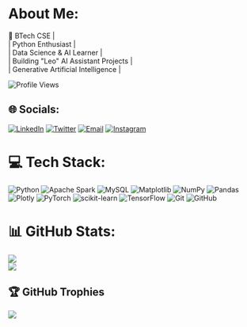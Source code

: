 #  About Me:
🚀 BTech CSE |<br>| Python Enthusiast |<br>| Data Science & AI Learner |<br>| Building "Leo" AI Assistant Projects |<br>| Generative Artificial Intelligence |

![Profile Views](https://komarev.com/ghpvc/?username=vedprakash8721&label=Profile_Views&style=flat-square&color=0e75b6)

## 🌐 Socials:
[![LinkedIn](https://img.shields.io/badge/LinkedIn-%230077B5.svg?logo=linkedin&logoColor=white)](https://linkedin.com/in/abhishek-kushwaha-89893035b)
[![Twitter](https://img.shields.io/badge/X/Twitter-%231DA1F2.svg?logo=twitter&logoColor=white)](https://x.com/vedprakash_8721)
[![Email](https://img.shields.io/badge/Email-D14836?logo=gmail&logoColor=white)](mailto:askrocks2001@gmail.com)
[![Instagram](https://img.shields.io/badge/Instagram-%23E4405F.svg?logo=Instagram&logoColor=white)](https://instagram.com/ved_prakash_8721)

# 💻 Tech Stack:
![Python](https://img.shields.io/badge/python-3670A0?style=for-the-badge&logo=python&logoColor=ffdd54)
![Apache Spark](https://img.shields.io/badge/Apache%20Spark-FDEE21?style=for-the-badge&logo=apachespark&logoColor=black)
![MySQL](https://img.shields.io/badge/mysql-4479A1.svg?style=for-the-badge&logo=mysql&logoColor=white)
![Matplotlib](https://img.shields.io/badge/Matplotlib-%23ffffff.svg?style=for-the-badge&logo=Matplotlib&logoColor=black)
![NumPy](https://img.shields.io/badge/numpy-%23013243.svg?style=for-the-badge&logo=numpy&logoColor=white)
![Pandas](https://img.shields.io/badge/pandas-%23150458.svg?style=for-the-badge&logo=pandas&logoColor=white)
![Plotly](https://img.shields.io/badge/Plotly-%233F4F75.svg?style=for-the-badge&logo=plotly&logoColor=white)
![PyTorch](https://img.shields.io/badge/PyTorch-%23EE4C2C.svg?style=for-the-badge&logo=PyTorch&logoColor=white)
![scikit-learn](https://img.shields.io/badge/scikit--learn-%23F7931E.svg?style=for-the-badge&logo=scikit-learn&logoColor=white)
![TensorFlow](https://img.shields.io/badge/TensorFlow-%23FF6F00.svg?style=for-the-badge&logo=TensorFlow&logoColor=white)
![Git](https://img.shields.io/badge/git-%23F05033.svg?style=for-the-badge&logo=git&logoColor=white)
![GitHub](https://img.shields.io/badge/github-%23121011.svg?style=for-the-badge&logo=github&logoColor=white)

# 📊 GitHub Stats:
![](https://github-readme-stats.vercel.app/api?username=vedprakash8721&theme=dark&hide_border=false&include_all_commits=false&count_private=false)<br/>
![](https://nirzak-streak-stats.vercel.app/?user=vedprakash8721&theme=dark&hide_border=false)<br/>

## 🏆 GitHub Trophies
![](https://github-profile-trophy.vercel.app/?username=vedprakash8721&theme=radical&no-frame=false&no-bg=true&margin-w=4)

<!-- Proudly created with GPRM ( https://gprm.itsvg.in ) -->
